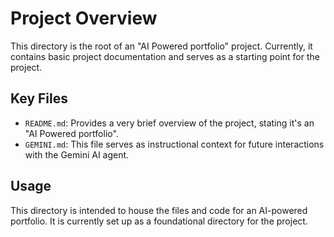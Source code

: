 # Project Overview

This directory is the root of an "AI Powered portfolio" project. Currently, it contains basic project documentation and serves as a starting point for the project.

## Key Files

*   `README.md`: Provides a very brief overview of the project, stating it's an "AI Powered portfolio".
*   `GEMINI.md`: This file serves as instructional context for future interactions with the Gemini AI agent.

## Usage

This directory is intended to house the files and code for an AI-powered portfolio. It is currently set up as a foundational directory for the project.